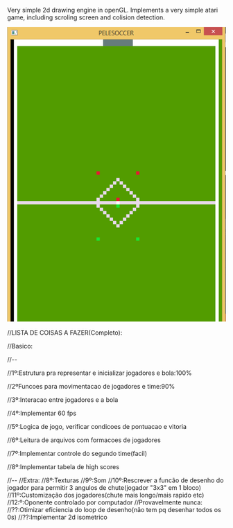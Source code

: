 Very simple 2d drawing engine in openGL. Implements a very simple atari game, including scroling screen and colision detection.


![Game screen](https://raw.githubusercontent.com/mlcruz/PeleSoccer/master/Sem_campo_de_visao.png)

//LISTA DE COISAS A FAZER(Completo):

//Basico:

//--

//1º:Estrutura pra representar e inicializar jogadores e bola:100% 

//2ºFuncoes para movimentacao de jogadores e time:90%

//3º:Interacao entre jogadores e a bola

//4º:Implementar 60 fps

//5º:Logica de jogo, verificar condicoes de pontuacao e vitoria

//6º:Leitura de arquivos com formacoes de jogadores

//7º:Implementar controle do segundo time(facil)

//8º:Implementar tabela de high scores

//--
//Extra:
//8º:Texturas
//9º:Som
//10º:Rescrever a funcão de desenho do jogador para permitir 3 angulos de chute(jogador "3x3" em 1 bloco)
//11º:Customização dos jogadores(chute mais longo/mais rapido etc)
//12:º:Oponente controlado por computador
//Provavelmente nunca:
//??:Otimizar eficiencia do loop de desenho(não tem pq desenhar todos os 0s)
//??:Implementar 2d isometrico
